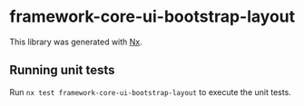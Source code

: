 # framework-core-ui-bootstrap-layout

This library was generated with [Nx](https://nx.dev).

## Running unit tests

Run `nx test framework-core-ui-bootstrap-layout` to execute the unit tests.
